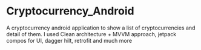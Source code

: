 # Cryptocurrency_Android
A cryptocurrency android application to show a list of cryptocurrencies and detail of them.
I used Clean architecture + MVVM approach, jetpack compos for UI, dagger hilt, retrofit and much more
